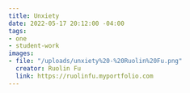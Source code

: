 ```yaml
---
title: Unxiety
date: 2022-05-17 20:12:00 -04:00
tags:
- one
- student-work
images:
- file: "/uploads/unxiety%20-%20Ruolin%20Fu.png"
  creator: Ruolin Fu
  link: https://ruolinfu.myportfolio.com
---
```


